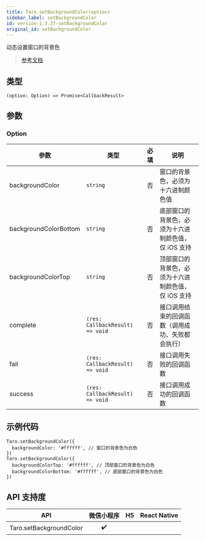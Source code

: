 ```yaml
---
title: Taro.setBackgroundColor(option)
sidebar_label: setBackgroundColor
id: version-1.3.37-setBackgroundColor
original_id: setBackgroundColor
---
```


动态设置窗口的背景色

> [参考文档](https://developers.weixin.qq.com/miniprogram/dev/api/ui/background/wx.setBackgroundColor.html)

## 类型

```tsx
(option: Option) => Promise<CallbackResult>
```

## 参数

### Option

| 参数 | 类型 | 必填 | 说明 |
| --- | --- | :---: | --- |
| backgroundColor | `string` | 否 | 窗口的背景色，必须为十六进制颜色值 |
| backgroundColorBottom | `string` | 否 | 底部窗口的背景色，必须为十六进制颜色值，仅 iOS 支持 |
| backgroundColorTop | `string` | 否 | 顶部窗口的背景色，必须为十六进制颜色值，仅 iOS 支持 |
| complete | `(res: CallbackResult) => void` | 否 | 接口调用结束的回调函数（调用成功、失败都会执行） |
| fail | `(res: CallbackResult) => void` | 否 | 接口调用失败的回调函数 |
| success | `(res: CallbackResult) => void` | 否 | 接口调用成功的回调函数 |

## 示例代码

```tsx
Taro.setBackgroundColor({
  backgroundColor: '#ffffff', // 窗口的背景色为白色
})
Taro.setBackgroundColor({
  backgroundColorTop: '#ffffff', // 顶部窗口的背景色为白色
  backgroundColorBottom: '#ffffff', // 底部窗口的背景色为白色
})
```

## API 支持度

| API | 微信小程序 | H5 | React Native |
| :---: | :---: | :---: | :---: |
| Taro.setBackgroundColor | ✔️ |  |  |
